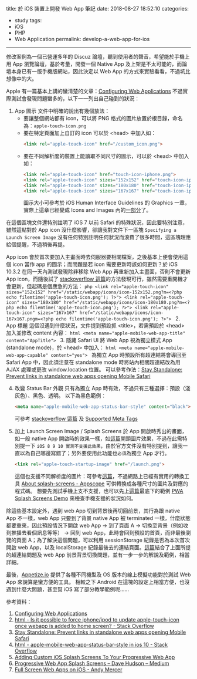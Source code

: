 title: 於 iOS 裝置上開發 Web App 筆記
date: 2018-08-27 18:52:10
categories:
- study
tags:
- iOS
- PHP
- Web Application
permalink: develop-a-web-app-for-ios
---
修改案例為一個已營運多年的 Discuz 論壇，聽到使用者的聲音，希望能於手機上用 App 瀏覽論壇，基於考量，開發一個 Native App 及上架是不太可能的，而論壇本身已有一版手機版網站，因此決定以 Web App 的方式來實驗看看，不過坑比想像中的大。

Apple 有一篇基本上講的蠻清楚的文章：[Configuring Web Applications](https://developer.apple.com/library/archive/documentation/AppleApplications/Reference/SafariWebContent/ConfiguringWebApplications/ConfiguringWebApplications.html)
不過實際測試會發現問題蠻多的，以下一一列出自己碰到的狀況：
1. App 圖示
    文件中明確的說出有幾個放法：
    - 要讓整個網站都有 icon，可以將 PNG 格式的圖片放置於根目錄，命名為：`apple-touch-icon.png`
    - 要在特定頁面加上自訂的 icon 可以於 &lt;head&gt; 中加入如：
        ```html
        <link rel="apple-touch-icon" href="/custom_icon.png">
        ```
    - 要在不同解析度的裝置上能讀取不同尺寸的圖示，可以於 &lt;head&gt; 中加入如：
        ```html
        <link rel="apple-touch-icon" href="touch-icon-iphone.png">
        <link rel="apple-touch-icon" sizes="152x152" href="touch-icon-ipad.png">
        <link rel="apple-touch-icon" sizes="180x180" href="touch-icon-iphone-retina.png">
        <link rel="apple-touch-icon" sizes="167x167" href="touch-icon-ipad-retina.png">
        ```
        圖示大小可參考於 iOS Human Interface Guidelines 的 Graphics 一章，實際上這章已經變成 Icons and Images 內的[一部分](https://developer.apple.com/design/human-interface-guidelines/ios/icons-and-images/app-icon/)了。

  在這個區塊文件還特別註明了 iOS 7 以前 Safari 的特殊狀況，因此要特別注意，雖然這點對於 App icon 沒什麼影響，卻讓我對文件下一區塊 `Specifying a Launch Screen Image` 沒有任何特別註明任何狀況而浪費了很多時間，這區塊理應給個提醒，不過稍後再提。

  App icon 會於首次要加入主畫面時去伺服器要相關檔案，之後基本上便會使用這個 icon 當作 app 的圖示；而問題是若 icon 需要更新時該如何更新？於 iOS 10.3.2 在同一天內測試發現除非移除 Web App 再重新加入主畫面，否則不會更新 App icon，而隨後試了 [stackoverflow 這篇](https://stackoverflow.com/a/4587917/4968420)的方法發現可行，雖然需要重開機才會更新，但起碼是個應急的方法：
    ```php
    <link rel="apple-touch-icon" sizes="152x152" href="/static/webapp/icons/icon-152x152.png?m=<?php echo filemtime('apple-touch-icon.png'); ?>">
    <link rel="apple-touch-icon" sizes="180x180" href="/static/webapp/icons/icon-180x180.png?m=<?php echo filemtime('apple-touch-icon.png'); ?>">
    <link rel="apple-touch-icon" sizes="167x167" href="/static/webapp/icons/icon-167x167.pngm=<?php echo filemtime('apple-touch-icon.png'); ?>">
    ```
2. App 標題
    這個沒遇到什麼狀況，文件提到預設抓 &lt;title&gt;，若需預設於 &lt;head&gt; 加入並修改 content 內容：
    ```html
    <meta name="apple-mobile-web-app-title" content="AppTitle">
    ```
3. 隱藏 Safari UI
    將 Web App 視為獨立模式 App (standalone mode)，於 &lt;head&gt; 中加入：
    ```html
    <meta name="apple-mobile-web-app-capable" content="yes">
    ```
    為獨立 App 時預設所有超連結將會導回至 Safari App 中，因此須注意在 standalone mode 時將站內相關超連結改為用 AJAX 處理或更改 window.location 位置。
    可以參考作法：[Stay Standalone: Prevent links in standalone web apps opening Mobile Safari](https://gist.github.com/irae/1042167)

4. 改變 Status Bar 外觀
    只有為獨立 App 時有效，不過只有三種選擇：預設（淺灰色）、黑色、透明。
    以下為黑色範例：
    ```html
    <meta name="apple-mobile-web-app-status-bar-style" content="black">
    ```
    可參考 [stackoverflow 這篇](https://stackoverflow.com/a/40786240/4968420) 及 [Supported Meta Tags](https://developer.apple.com/library/archive/documentation/AppleApplications/Reference/SafariHTMLRef/Articles/MetaTags.html)

5. 加上 Launch Screen Image / Splash Screens
    於 App 開啟時秀出的畫面，如一般 native App 開啟時的效果一樣，如[這篇](https://medium.com/appscope/adding-custom-ios-splash-screens-to-your-progressive-web-app-41a9b18bdca3)開頭圖片效果，不過在此需特別提一下 `iOS 8 9 10 實測不支援此效果`，由於官方文件沒有特別提到，讓我一直以為自己哪邊寫錯了；另外要使用此功能也`必須`為獨立 App 才行。
    ```html
    <link rel="apple-touch-startup-image" href="/launch.png">
    ```
    這個也支援不同解析度的圖片：可參考[這篇](https://developer.apple.com/design/human-interface-guidelines/ios/icons-and-images/launch-screen/)，不過網路上已經有實用的轉換工具 [About splash-screens - Appscope](https://appsco.pe/developer/splash-screens) 可供轉換成各種尺寸的圖片及對應的程式碼。
    想要先測試手機上支不支援，也可以先上[這篇](https://medium.com/@applification/progressive-web-app-splash-screens-80340b45d210)最底下的範例 [PWA Splash Screens Demo](https://pwa-splash.now.sh/) 來檢查手機支援的狀況如何。

除這些基本設定外，遇到 web App 切到背景後再切回前景，其行為跟 native App 不一樣，web App 只要到了背景 native App 被 terminated 一樣，什麼狀態都要重來，因此預設情況下開啟 web App → 到了頁面 A → 切換至背景（例如收到推播去看個訊息等等） → 回到 web App，此時會回到預設的首頁，而非最後瀏覽的頁面 A；為了解決這個問題，可以利用 sessionStorage 紀錄是否為本次首次開啟 web App，以及 localStorage 紀錄最後去的連結頁面。[這篇](http://www.andymercer.net/blog/2016/02/full-screen-web-apps-on-ios/)結合了上面所提的超連結問題及 web App 前景背景切換問題，並有一步一步的解說及範例，相當詳細。

最後，[Appetize.io](https://appetize.io/demo) 提供了各種不同機型及 OS 版本的線上模擬功能對於測試 Web App 來說算是蠻方便的工具。
相較之下 Android 在這塊的設定上相當方便，也沒遇到什麼大問題，甚至幫 iOS 寫了部分教學範例呢......

參考資料：
1. [Configuring Web Applications](https://developer.apple.com/library/archive/documentation/AppleApplications/Reference/SafariWebContent/ConfiguringWebApplications/ConfiguringWebApplications.html)
2. [html - Is it possible to force iphone/ipod to update apple-touch-icon once webapp is added to home screen? - Stack Overflow](https://stackoverflow.com/a/4587917/4968420)
3. [Stay Standalone: Prevent links in standalone web apps opening Mobile Safari](https://gist.github.com/irae/1042167)
4. [html - apple-mobile-web-app-status-bar-style in ios 10 - Stack Overflow](https://stackoverflow.com/a/40786240/4968420)
5. [Adding Custom iOS Splash Screens To Your Progressive Web App](https://medium.com/appscope/adding-custom-ios-splash-screens-to-your-progressive-web-app-41a9b18bdca3)
6. [Progressive Web App Splash Screens – Dave Hudson – Medium](https://medium.com/@applification/progressive-web-app-splash-screens-80340b45d210)
7. [Full Screen Web Apps on iOS - Andy Mercer](http://www.andymercer.net/blog/2016/02/full-screen-web-apps-on-ios/)
